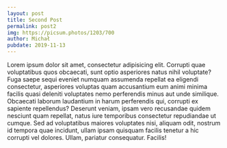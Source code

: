 ```yaml
---
layout: post
title: Second Post
permalink: post2
img: https://picsum.photos/1203/700
author: Michał
pubdate: 2019-11-13
---
```


Lorem ipsum dolor sit amet, consectetur adipisicing elit. Corrupti quae voluptatibus quos obcaecati, sunt optio asperiores natus nihil voluptate? Fuga saepe sequi eveniet numquam assumenda repellat ea eligendi consectetur, asperiores voluptas quam accusantium eum animi minima facilis quasi deleniti voluptates nemo perferendis minus aut unde similique. Obcaecati laborum laudantium in harum perferendis qui, corrupti ex sapiente repellendus? Deserunt veniam, ipsam vero recusandae quidem nesciunt quam repellat, natus iure temporibus consectetur repudiandae ut cumque. Sed ad voluptatibus maiores voluptates nisi, aliquam odit, nostrum id tempora quae incidunt, ullam ipsam quisquam facilis tenetur a hic corrupti vel dolores. Ullam, pariatur consequatur. Facilis!

